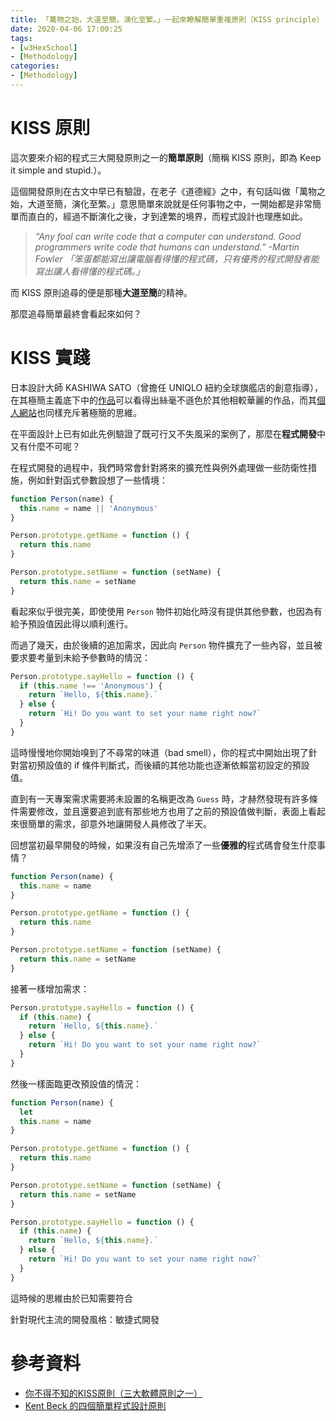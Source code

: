 ```yaml
---
title: 「萬物之始，大道至簡，演化至繁。」一起來瞭解簡單重複原則（KISS principle）
date: 2020-04-06 17:00:25
tags:
- [w3HexSchool]
- [Methodology]
categories: 
- [Methodology]
---
```


# KISS 原則

這次要來介紹的程式三大開發原則之一的**簡單原則**（簡稱 KISS 原則，即為 Keep it simple and stupid.）。

這個開發原則在古文中早已有驗證，在老子《道德經》之中，有句話叫做「萬物之始，大道至簡，演化至繁。」意思簡單來說就是任何事物之中，一開始都是非常簡單而直白的，經過不斷演化之後，才到達繁的境界，而程式設計也理應如此。

> *“Any fool can write code that a computer can understand. Good programmers write code that humans can understand.” -Martin Fowler 「笨蛋都能寫出讓電腦看得懂的程式碼，只有優秀的程式開發者能寫出讓人看得懂的程式碼。」*

而 KISS 原則追尋的便是那種**大道至簡**的精神。

那麼追尋簡單最終會看起來如何？

<!--more-->

# KISS 實踐

日本設計大師 KASHIWA SATO（曾擔任 UNIQLO 紐約全球旗艦店的創意指導），在其極簡主義底下中的[作品](https://www.google.com/search?q=KASHIWA+SATO&source=lnms&tbm=isch&sa=X&ved=2ahUKEwimqI-lgqvnAhWbfd4KHf-0B28Q_AUoAXoECA4QAw&biw=1920&bih=937)可以看得出絲毫不遜色於其他相較華麗的作品，而其[個人網站](https://kashiwasato.com/)也同樣充斥著極簡的思維。

在平面設計上已有如此先例驗證了既可行又不失風采的案例了，那麼在**程式開發**中又有什麼不可呢？

在程式開發的過程中，我們時常會針對將來的擴充性與例外處理做一些防衛性措施，例如針對函式參數設想了一些情境：

```js
function Person(name) {
  this.name = name || 'Anonymous'
}

Person.prototype.getName = function () {
  return this.name
}

Person.prototype.setName = function (setName) {
  return this.name = setName
}
```

看起來似乎很完美，即使使用 `Person` 物件初始化時沒有提供其他參數，也因為有給予預設值因此得以順利進行。

而過了幾天，由於後續的追加需求，因此向 `Person` 物件擴充了一些內容，並且被要求要考量到未給予參數時的情況：

```js
Person.prototype.sayHello = function () {
  if (this.name !== 'Anonymous') {
    return `Hello, ${this.name}.`
  } else {
    return `Hi! Do you want to set your name right now?`
  }
}
```

這時慢慢地你開始嗅到了不尋常的味道（bad smell），你的程式中開始出現了針對當初預設值的 if 條件判斷式，而後續的其他功能也逐漸依賴當初設定的預設值。

直到有一天專案需求需要將未設置的名稱更改為 `Guess` 時，才赫然發現有許多條件需要修改，並且還要追到底有那些地方也用了之前的預設值做判斷，表面上看起來很簡單的需求，卻意外地讓開發人員修改了半天。

回想當初最早開發的時候，如果沒有自己先增添了一些**優雅的**程式碼會發生什麼事情？

```js
function Person(name) {
  this.name = name
}

Person.prototype.getName = function () {
  return this.name
}

Person.prototype.setName = function (setName) {
  return this.name = setName
}
```

接著一樣增加需求：

```js
Person.prototype.sayHello = function () {
  if (this.name) {
    return `Hello, ${this.name}.`
  } else {
    return `Hi! Do you want to set your name right now?`
  }
}
```

然後一樣面臨更改預設值的情況：

```js
function Person(name) {
  let 
  this.name = name
}

Person.prototype.getName = function () {
  return this.name
}

Person.prototype.setName = function (setName) {
  return this.name = setName
}

Person.prototype.sayHello = function () {
  if (this.name) {
    return `Hello, ${this.name}.`
  } else {
    return `Hi! Do you want to set your name right now?`
  }
}
```
這時候的思維由於已知需要符合

針對現代主流的開發風格：敏捷式開發


# 參考資料

- [你不得不知的KISS原則（三大軟體原則之一）](https://kknews.cc/zh-tw/home/8q5jj5e.html)
- [Kent Beck 的四個簡單程式設計原則](https://ihower.tw/blog/archives/7181)